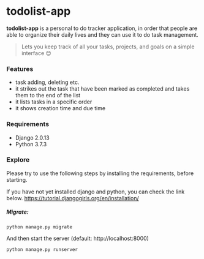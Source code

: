 # todolist-app 

**todolist-app** is a personal to do tracker application, in order that people are able to organize their daily lives and they can use it to do task management. 
> Lets you keep track of all your tasks, projects, and goals on a simple interface :blush:

### Features

- task adding, deleting etc.
- it strikes out the task that have been marked as completed and takes them to the end of the list
- it lists tasks in a specific order
- it shows creation time and due time

### Requirements

- Django 2.0.13
- Python 3.7.3

### Explore

Please try to use the following steps by installing the requirements, before starting.

If you have not yet installed django and python, you can check the link below.
https://tutorial.djangogirls.org/en/installation/

##### Migrate:
`python manage.py migrate` 

And then start the server (default: http://localhost:8000)

`python manage.py runserver`

